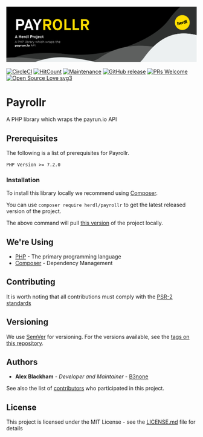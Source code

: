 ![Payrollr](.github/README/logo.png)

[![CircleCI](https://circleci.com/gh/herdl/payrollr/tree/develop.svg?style=svg)](https://circleci.com/gh/herdl/payrollr/tree/develop)
[![HitCount](http://hits.dwyl.io/b3none/payrollr.svg)](http://hits.dwyl.io/herdl/payrollr)
[![Maintenance](https://img.shields.io/badge/Maintained%3F-yes-green.svg)](https://github.com/herdl/payrollr/graphs/commit-activity)
[![GitHub release](https://img.shields.io/github/release/b3none/payrollr.svg)](https://github.com/herdl/payrollr/releases/)
[![PRs Welcome](https://img.shields.io/badge/PRs-welcome-brightgreen.svg?style=flat-square)](http://makeapullrequest.com)
[![Open Source Love svg3](https://badges.frapsoft.com/os/v3/open-source.svg?v=103)](https://github.com/herdl)

# Payrollr
A PHP library which wraps the payrun.io API

## Prerequisites
The following is a list of prerequisites for Payrollr.
```
PHP Version >= 7.2.0
```

### Installation

To install this library locally we recommend using [Composer](https://getcomposer.org/).

You can use `composer require herdl/payrollr` to get the latest released version of the project. 

The above command will pull [this version](https://github.com/herdl/payrollr/releases/latest) of the project locally.

## We're Using
* [PHP](http://www.dropwizard.io/1.0.2/docs/) - The primary programming language
* [Composer](https://getcomposer.org/) - Dependency Management

## Contributing
It is worth noting that all contributions must comply with the [PSR-2 standards](https://github.com/php-fig/fig-standards/blob/master/accepted/PSR-2-coding-style-guide.md)

## Versioning
We use [SemVer](http://semver.org/) for versioning. For the versions available, see the [tags on this repository](https://github.com/herdl/payrollr/tags). 

## Authors
* **Alex Blackham** - *Developer and Maintainer* - [B3none](https://github.com/b3none)

See also the list of [contributors](https://github.com/herdl/payrollr/contributors) who participated in this project.

## License
This project is licensed under the MIT License - see the [LICENSE.md](LICENSE.md) file for details
